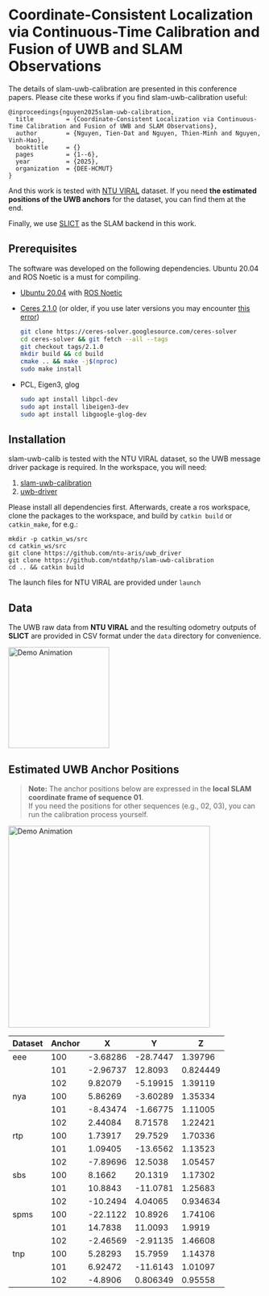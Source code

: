 Coordinate-Consistent Localization via Continuous-Time Calibration and Fusion of UWB and SLAM Observations
===
The details of slam-uwb-calibration are presented in this conference papers. Please cite these works if you find slam-uwb-calibration useful:

```
@inproceedings{nguyen2025slam-uwb-calibration,
  title         = {Coordinate-Consistent Localization via Continuous-Time Calibration and Fusion of UWB and SLAM Observations},
  author        = {Nguyen, Tien-Dat and Nguyen, Thien-Minh and Nguyen, Vinh-Hao},
  booktitle     = {}
  pages         = {1--6},
  year          = {2025},
  organization  = {DEE-HCMUT}
}
```

And this work is tested with [NTU VIRAL](https://ntu-aris.github.io/ntu_viral_dataset/) dataset. If you need **the estimated positions of the UWB anchors** for the dataset, you can find them at the end.
<!-- ```
@article{nguyen2022ntu,
  title     = {NTU VIRAL: A Visual-Inertial-Ranging-Lidar Dataset, From an Aerial Vehicle Viewpoint},
  author    = {Nguyen, Thien-Minh and Yuan, Shenghai and Cao, Muqing and Lyu, Yang and Nguyen, Thien Hoang and Xie, Lihua},
  journal   = {The International Journal of Robotics Research},
  volume    = {41},
  number    = {3},
  pages     = {270--280},
  year      = {2022},
  publisher = {SAGE Publications Sage UK: London, England}
}
``` -->

Finally, we use [SLICT](https://github.com/brytsknguyen/slict) as the SLAM backend in this work.
<!-- 
```
@article{nguyen2023slict,
  title         = {SLICT: Multi-input Multi-scale Surfel-Based Lidar-Inertial Continuous-Time Odometry and Mapping},
  author        = {Nguyen, Thien-Minh and Duberg, Daniel and Jensfelt, Patric and Yuan, Shenghai and Xie, Lihua},
  journal       = {IEEE Robotics and Automation Letters},
  volume        = {8},
  number        = {4},
  pages         = {2102--2109},
  year          = {2023},
  publisher     = {IEEE}
}
```

```
@article{nguyen2024eigen,
  title         = {Eigen Is All You Need: Efficient Lidar-Inertial Continuous-Time Odometry With Internal Association}, 
  author        = {Nguyen, Thien-Minh and Xu, Xinhang and Jin, Tongxing and Yang, Yizhuo and Li, Jianping and Yuan, Shenghai and Xie, Lihua},
  journal       = {IEEE Robotics and Automation Letters}, 
  year          = {2024},
  volume        = {9},
  number        = {6},
  pages         = {5330-5337},
  doi={10.1109/LRA.2024.3391049}
}
``` -->


## Prerequisites

The software was developed on the following dependencies. Ubuntu 20.04 and ROS Noetic is a must for compiling.

- [Ubuntu 20.04](https://releases.ubuntu.com/20.04/) with [ROS Noetic](http://wiki.ros.org/noetic/Installation)

- [Ceres 2.1.0](http://ceres-solver.org/installation.html) (or older, if you use later versions you may encounter [this error](https://github.com/brytsknguyen/slict/issues/2#issuecomment-1431686045))

    ```bash
    git clone https://ceres-solver.googlesource.com/ceres-solver
    cd ceres-solver && git fetch --all --tags
    git checkout tags/2.1.0
    mkdir build && cd build
    cmake .. && make -j$(nproc)
    sudo make install
    ```
- PCL, Eigen3, glog
    ```bash
    sudo apt install libpcl-dev
    sudo apt install libeigen3-dev
    sudo apt install libgoogle-glog-dev
    ```
## Installation

slam-uwb-calib is tested with the NTU VIRAL dataset, so the UWB message driver package is required.
In the workspace, you will need:
1. [slam-uwb-calibration](https://github.com/ntdathp/slam-uwb-calibration) 
2. [uwb-driver](https://github.com/ntu-aris/uwb_driver)


Please install all dependencies first. Afterwards, create a ros workspace, clone the packages to the workspace, and build by `catkin build` or `catkin_make`, for e.g.:

```
mkdir -p catkin_ws/src
cd catkin_ws/src
git clone https://github.com/ntu-aris/uwb_driver
git clone https://github.com/ntdathp/slam-uwb-calibration
cd .. && catkin build
```
The launch files for NTU VIRAL are provided under `launch`

## Data
The UWB raw data from **NTU VIRAL** and the resulting odometry outputs of **SLICT** are provided in CSV format under the `data` directory for convenience.

<p align="left">
  <img src="media/dancing.gif" alt="Demo Animation" width="200"/>
</p>

## Estimated UWB Anchor Positions

> **Note:** The anchor positions below are expressed in the **local SLAM coordinate frame of sequence 01**.  
> If you need the positions for other sequences (e.g., 02, 03), you can run the calibration process yourself.



<p align="left">
  <img src="media/hmm.gif" alt="Demo Animation" width="400"/>
</p>

| Dataset | Anchor | X        | Y        | Z        |
|---------|--------|----------|----------|----------|
| eee     | 100    | -3.68286 | -28.7447 | 1.39796  |
|         | 101    | -2.96737 | 12.8093  | 0.824449 |
|         | 102    | 9.82079  | -5.19915 | 1.39119  |
| nya     | 100    | 5.86269  | -3.60289 | 1.35334  |
|         | 101    | -8.43474 | -1.66775 | 1.11005  |
|         | 102    | 2.44084  | 8.71578  | 1.22421  |
| rtp     | 100    | 1.73917  | 29.7529  | 1.70336  |
|         | 101    | 1.09405  | -13.6562 | 1.13523  |
|         | 102    | -7.89696 | 12.5038  | 1.05457  |
| sbs     | 100    | 8.1662   | 20.1319  | 1.17302  |
|         | 101    | 10.8843  | -11.0781 | 1.25683  |
|         | 102    | -10.2494 | 4.04065  | 0.934634 |
| spms    | 100    | -22.1122 | 10.8926  | 1.74106  |
|         | 101    | 14.7838  | 11.0093  | 1.9919   |
|         | 102    | -2.46569 | -2.91135 | 1.46608  |
| tnp     | 100    | 5.28293  | 15.7959  | 1.14378  |
|         | 101    | 6.92472  | -11.6143 | 1.01097  |
|         | 102    | -4.8906  | 0.806349 | 0.95558  |

